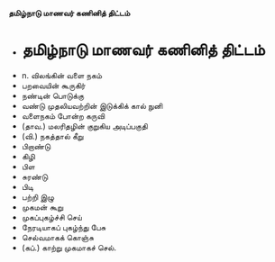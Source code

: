 **தமிழ்நாடு மாணவர் கணினித் திட்டம்**
- # தமிழ்நாடு மாணவர் கணினித் திட்டம்
- n. விலங்கின் வளை நகம்
- பறவையின் கூருகிர்
- நண்டின் பொடுக்கு
- வண்டு முதலியவற்றின் இடுக்கிக் கால் நுனி
- வளைநகம் போன்ற கருவி
- (தாவ.) மலரிதழின் குறுகிய அடிப்பகுதி
- (வி.) நகத்தால் கீறு
- பிறாண்டு
- கிழி
- பிள
- சுரண்டு
- பிடி
- பற்றி இழு
- முகமன் கூறு
- முகப்புகழ்ச்சி செய்
- நேரடியாகப் புகழ்ந்து பேசு
- செல்வமாகக் கொஞ்சு
- (கப்.) காற்று முகமாகச் செல்.

